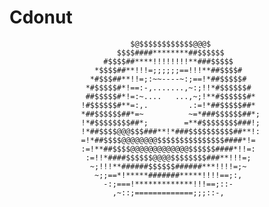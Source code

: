 # Cdonut

                               $@$$$$$$$$$$$$@@@$
                            $$$$####********##$$$$$$
                         #$$$$##****!!!!!!!!**###$$$$$
                       *$$$$##**!!!=;;;;;;==!!!**##$$$$#
                      *#$$$##**!!=;:~~----~:;==!*##$$$$$#
                     *#$$$$$#*!==:-,.......,~:;!!*#$$$$$$#
                     ##$$$$$#*!=:~....   ...,~;!**#$$$$$$#*
                    !#$$$$$$#**=:,.         .:=!*##$$$$$##*
                    *##$$$$$$##*=~          ~=*###$$$$$$##*;
                    !*#$$$$$$$$##*;        =**#$$$$$$$$###!;
                    !*##$$$$@@@$$$###**!*###$$$$$$$$$$##**!:
                    =!*##$$$$@@@@@@@@$$$$$$$$$$$$$$$####*!=
                    :=!**##$$$$@@@@@@@@@@@@@$$$$$$####*!!=:
                     :=!!*####$$$$$$@@@@$$$$$$$$###**!!!=;
                      ~;!!!**######$$$$$$######***!!!!=;~
                       ~;;==*!*****#######*****!!!!==;:,
                         -:;===!*************!!!==;::-
                           ,~::;=============;;;::-,
